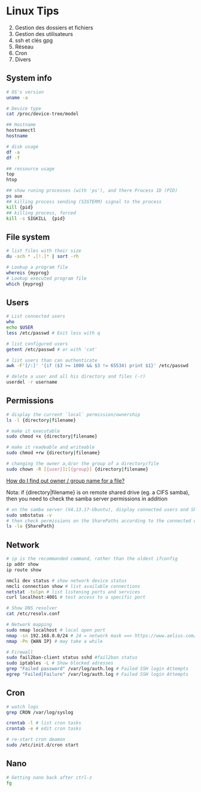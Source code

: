 # Linux Tips

2. Gestion des dossiers et fichiers
3. Gestion des utilisateurs
4. ssh et clés gpg
5. Réseau
6. Cron
7. Divers

## System info

```bash
# OS's version
uname -a

# Device type
cat /proc/device-tree/model

## Hostname
hostnamectl
hostname

# disk usage
df -a
df -f

## ressource usage
top
htop

## show runing processes (with 'ps'), and there Process ID (PID)
ps aux
## killing process sending (SIGTERM) signal to the process
kill {pid}
## killing process, forced
kill -s SIGKILL  {pid}

```

## File system

```bash
# list files with their size
du -sch * .[!.]* | sort -rh

# Lookup a program file
whereis {myprog} 
# Lookup executed program file
which {myprog} 
```

## Users

```bash
# List connected users
who
echo $USER
less /etc/passwd # Exit less with q

# list configured users
getent /etc/passwd # or with 'cat'

# list users than can authenticate
awk -F'[/:]' '{if ($3 >= 1000 && $3 != 65534) print $1}' /etc/passwd

# delete a user and all his directory and files (-r)
userdel -r username
```

## Permissions

```bash
# display the current `local` permission/ownership
ls -l {directory|filename}

# make it executable
sudo chmod +x {directory|filename}

# make it readeable and writeable
sudo chmod +rw {directory|filename}

# changing the owner a,d/or the group of a directory/file
sudo chown -R [{user}]:[{group}] {directory|filename}
```

[How do I find out owner / group name for a file?](https://www.cyberciti.biz/faq/unix-linux-find-file-owner-name/)

Nota: if {directory|filename} is on remote shared drive (eg. a CIFS samba), then you need to check the samba server permissions in addition

```bash
# on the samba server (V4.13.17-Ubuntu), display connected users and SharePaths
sudo smbstatus -v
# then check permissions on the SharePaths according to the connected user
ls -la {SharePath}
```


## Network

```bash
# ip is the recommanded command, rather than the oldest ifconfig
ip addr show 
ip route show

nmcli dev status # show network device status
nmcli connection show # list available connections
netstat -tulpn # list listening ports and services
curl localhost:4001 # test access to a specific port

# Show DNS resolver
cat /etc/resolv.conf 

# Network mapping 
sudo nmap localhost # local open port
nmap -sn 192.168.0.0/24 # 24 = network mask ==> https://www.aelius.com/njh/subnet_sheet.html
nmap -Pn {WAN IP} # may take a while

# Firewall 
sudo fail2ban-client status sshd #fail2ban status
sudo iptables -L # Show blocked adresses
grep "Failed password" /var/log/auth.log # Failed SSH login Attempts
egrep "Failed|Failure" /var/log/auth.log # Failed SSH login Attempts

```

## Cron

```bash
# watch logs
grep CRON /var/log/syslog

crontab -l # list cron tasks
crontab -e # edit cron tasks

# re-start cron deamon
sudo /etc/init.d/cron start 
```

## Nano

```bash
# Getting nano back after ctrl-z
fg
```
